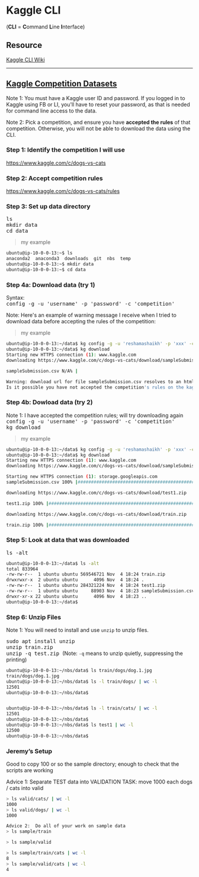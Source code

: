 # Kaggle CLI
(**CLI** = **C**ommand **L**ine **I**nterface)  

## Resource
[Kaggle CLI Wiki](http://wiki.fast.ai/index.php/Kaggle_CLI)

---

## [Kaggle Competition Datasets](https://www.kaggle.com/datasets)
Note 1:  You must have a Kaggle user ID and password.  If you logged in to Kaggle using FB or LI, you'll have to reset your password, as that is needed for command line access to the data.  

Note 2:  Pick a competition, and ensure you have **accepted the rules** of that competition.  Otherwise, you will not be able to download the data using the CLI.



### Step 1:  Identify the competition I will use
https://www.kaggle.com/c/dogs-vs-cats

### Step 2:  Accept competition rules  
https://www.kaggle.com/c/dogs-vs-cats/rules

### Step 3:  Set up data directory 
<kbd> ls </kbd>  
<kbd> mkdir data </kbd>  
<kbd> cd data </kbd>  
>my example
```bash
ubuntu@ip-10-0-0-13:~$ ls
anaconda2  anaconda3  downloads  git  nbs  temp
ubuntu@ip-10-0-0-13:~$ mkdir data
ubuntu@ip-10-0-0-13:~$ cd data
```

### Step 4a:  Download data (try 1)
Syntax:  
<kbd> config -g -u 'username' -p 'password' -c 'competition' </kbd>  

Note:  Here's an example of warning message I receive when I tried to download data before accepting the rules of the competition:  
>my example
```bash
ubuntu@ip-10-0-0-13:~/data$ kg config -g -u 'reshamashaikh' -p 'xxx' -c dogs-vs-cats
ubuntu@ip-10-0-0-13:~/data$ kg download
Starting new HTTPS connection (1): www.kaggle.com
downloading https://www.kaggle.com/c/dogs-vs-cats/download/sampleSubmission.csv

sampleSubmission.csv N/A% |                                                                                                                   | ETA:  --:--:--   0.0 s/B

Warning: download url for file sampleSubmission.csv resolves to an html document rather than a downloadable file. 
Is it possible you have not accepted the competition's rules on the kaggle website?
```

### Step 4b:  Dowload data (try 2)
Note 1:  I have accepted the competition rules; will try downloading again   
<kbd> config -g -u 'username' -p 'password' -c 'competition' </kbd>  
<kbd> kg download </kbd>  
>my example
```bash
ubuntu@ip-10-0-0-13:~/data$ kg config -g -u 'reshamashaikh' -p 'xxx' -c dogs-vs-cats
ubuntu@ip-10-0-0-13:~/data$ kg download
Starting new HTTPS connection (1): www.kaggle.com
downloading https://www.kaggle.com/c/dogs-vs-cats/download/sampleSubmission.csv

Starting new HTTPS connection (1): storage.googleapis.com
sampleSubmission.csv 100% |##################################################################################################################| Time: 0:00:00 320.2 KiB/s

downloading https://www.kaggle.com/c/dogs-vs-cats/download/test1.zip

test1.zip 100% |#############################################################################################################################| Time: 0:00:08  32.5 MiB/s

downloading https://www.kaggle.com/c/dogs-vs-cats/download/train.zip

train.zip 100% |#############################################################################################################################| Time: 0:00:17  31.4 MiB/s
```
### Step 5:  Look at data that was downloaded
<kbd> ls -alt </kdb>  
```bash
ubuntu@ip-10-0-0-13:~/data$ ls -alt
total 833964
-rw-rw-r--  1 ubuntu ubuntu 569546721 Nov  4 18:24 train.zip
drwxrwxr-x  2 ubuntu ubuntu      4096 Nov  4 18:24 .
-rw-rw-r--  1 ubuntu ubuntu 284321224 Nov  4 18:24 test1.zip
-rw-rw-r--  1 ubuntu ubuntu     88903 Nov  4 18:23 sampleSubmission.csv
drwxr-xr-x 22 ubuntu ubuntu      4096 Nov  4 18:23 ..
ubuntu@ip-10-0-0-13:~/data$ 
```

### Step 6:  Unzip Files
Note 1:  You will need to install and use `unzip` to unzip files.

<kbd> sudo apt install unzip </kbd>  
<kbd> unzip train.zip </kbd>  
<kbd> unzip -q test.zip </kbd>  (Note:  `-q` means to unzip quietly, suppressing the printing)  

```bash
ubuntu@ip-10-0-0-13:~/nbs/data$ ls train/dogs/dog.1.jpg
train/dogs/dog.1.jpg
ubuntu@ip-10-0-0-13:~/nbs/data$ ls -l train/dogs/ | wc -l
12501
ubuntu@ip-10-0-0-13:~/nbs/data$ 


ubuntu@ip-10-0-0-13:~/nbs/data$ ls -l train/cats/ | wc -l
12501
ubuntu@ip-10-0-0-13:~/nbs/data$
ubuntu@ip-10-0-0-13:~/nbs/data$ ls test1 | wc -l
12500
ubuntu@ip-10-0-0-13:~/nbs/data$ 
```

### Jeremy’s Setup
Good to copy 100 or so the sample directory; enough to check that the scripts are working

Advice 1:  Separate TEST data into VALIDATION
TASK:  move 1000 each dogs / cats into valid 
```bash
> ls valid/cats/ | wc -l
1000
> ls valid/dogs/ | wc -l
1000

Advice 2:  Do all of your work on sample data
> ls sample/train

> ls sample/valid

> ls sample/train/cats | wc -l
8
> ls sample/valid/cats | wc -l
4
```
